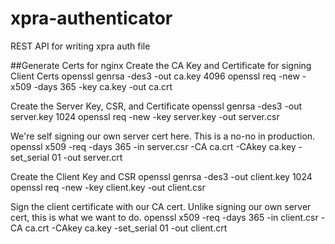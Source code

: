 # xpra-authenticator
REST API for writing xpra auth file

##Generate Certs for nginx
Create the CA Key and Certificate for signing Client Certs
openssl genrsa -des3 -out ca.key 4096
openssl req -new -x509 -days 365 -key ca.key -out ca.crt

Create the Server Key, CSR, and Certificate
openssl genrsa -des3 -out server.key 1024
openssl req -new -key server.key -out server.csr

We're self signing our own server cert here.  This is a no-no in production.
openssl x509 -req -days 365 -in server.csr -CA ca.crt -CAkey ca.key -set_serial 01 -out server.crt

Create the Client Key and CSR
openssl genrsa -des3 -out client.key 1024
openssl req -new -key client.key -out client.csr

Sign the client certificate with our CA cert.  Unlike signing our own server cert, this is what we want to do.
openssl x509 -req -days 365 -in client.csr -CA ca.crt -CAkey ca.key -set_serial 01 -out client.crt
